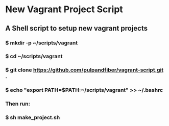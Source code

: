 New Vagrant Project Script
==========================

## A Shell script to setup new vagrant projects

### $ mkdir -p ~/scripts/vagrant
### $ cd ~/scripts/vagrant
### $ git clone https://github.com/pulpandfiber/vagrant-script.git .
### $ echo "export PATH=$PATH:~/scripts/vagrant" >> ~/.bashrc

### Then run:

### $ sh make_project.sh
